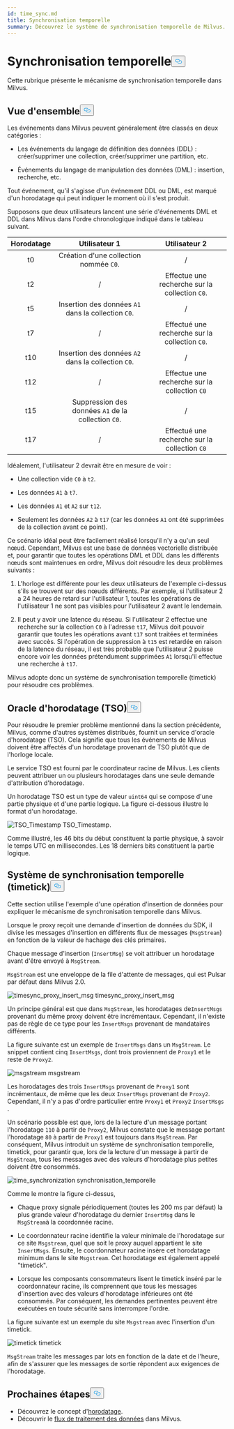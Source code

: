 ```yaml
---
id: time_sync.md
title: Synchronisation temporelle
summary: Découvrez le système de synchronisation temporelle de Milvus.
---
```

<h1 id="Time-Synchronization" class="common-anchor-header">Synchronisation temporelle<button data-href="#Time-Synchronization" class="anchor-icon" translate="no">
      <svg translate="no"
        aria-hidden="true"
        focusable="false"
        height="20"
        version="1.1"
        viewBox="0 0 16 16"
        width="16"
      >
        <path
          fill="#0092E4"
          fill-rule="evenodd"
          d="M4 9h1v1H4c-1.5 0-3-1.69-3-3.5S2.55 3 4 3h4c1.45 0 3 1.69 3 3.5 0 1.41-.91 2.72-2 3.25V8.59c.58-.45 1-1.27 1-2.09C10 5.22 8.98 4 8 4H4c-.98 0-2 1.22-2 2.5S3 9 4 9zm9-3h-1v1h1c1 0 2 1.22 2 2.5S13.98 12 13 12H9c-.98 0-2-1.22-2-2.5 0-.83.42-1.64 1-2.09V6.25c-1.09.53-2 1.84-2 3.25C6 11.31 7.55 13 9 13h4c1.45 0 3-1.69 3-3.5S14.5 6 13 6z"
        ></path>
      </svg>
    </button></h1><p>Cette rubrique présente le mécanisme de synchronisation temporelle dans Milvus.</p>
<h2 id="Overview" class="common-anchor-header">Vue d'ensemble<button data-href="#Overview" class="anchor-icon" translate="no">
      <svg translate="no"
        aria-hidden="true"
        focusable="false"
        height="20"
        version="1.1"
        viewBox="0 0 16 16"
        width="16"
      >
        <path
          fill="#0092E4"
          fill-rule="evenodd"
          d="M4 9h1v1H4c-1.5 0-3-1.69-3-3.5S2.55 3 4 3h4c1.45 0 3 1.69 3 3.5 0 1.41-.91 2.72-2 3.25V8.59c.58-.45 1-1.27 1-2.09C10 5.22 8.98 4 8 4H4c-.98 0-2 1.22-2 2.5S3 9 4 9zm9-3h-1v1h1c1 0 2 1.22 2 2.5S13.98 12 13 12H9c-.98 0-2-1.22-2-2.5 0-.83.42-1.64 1-2.09V6.25c-1.09.53-2 1.84-2 3.25C6 11.31 7.55 13 9 13h4c1.45 0 3-1.69 3-3.5S14.5 6 13 6z"
        ></path>
      </svg>
    </button></h2><p>Les événements dans Milvus peuvent généralement être classés en deux catégories :</p>
<ul>
<li><p>Les événements du langage de définition des données (DDL) : créer/supprimer une collection, créer/supprimer une partition, etc.</p></li>
<li><p>Événements du langage de manipulation des données (DML) : insertion, recherche, etc.</p></li>
</ul>
<p>Tout événement, qu'il s'agisse d'un événement DDL ou DML, est marqué d'un horodatage qui peut indiquer le moment où il s'est produit.</p>
<p>Supposons que deux utilisateurs lancent une série d'événements DML et DDL dans Milvus dans l'ordre chronologique indiqué dans le tableau suivant.</p>
<table>
<thead>
<tr><th style="text-align:center">Horodatage</th><th style="text-align:center">Utilisateur 1</th><th style="text-align:center">Utilisateur 2</th></tr>
</thead>
<tbody>
<tr><td style="text-align:center">t0</td><td style="text-align:center">Création d'une collection nommée <code translate="no">C0</code>.</td><td style="text-align:center">/</td></tr>
<tr><td style="text-align:center">t2</td><td style="text-align:center">/</td><td style="text-align:center">Effectue une recherche sur la collection <code translate="no">C0</code>.</td></tr>
<tr><td style="text-align:center">t5</td><td style="text-align:center">Insertion des données <code translate="no">A1</code> dans la collection <code translate="no">C0</code>.</td><td style="text-align:center">/</td></tr>
<tr><td style="text-align:center">t7</td><td style="text-align:center">/</td><td style="text-align:center">Effectué une recherche sur la collection <code translate="no">C0</code>.</td></tr>
<tr><td style="text-align:center">t10</td><td style="text-align:center">Insertion des données <code translate="no">A2</code> dans la collection <code translate="no">C0</code>.</td><td style="text-align:center">/</td></tr>
<tr><td style="text-align:center">t12</td><td style="text-align:center">/</td><td style="text-align:center">Effectue une recherche sur la collection <code translate="no">C0</code></td></tr>
<tr><td style="text-align:center">t15</td><td style="text-align:center">Suppression des données <code translate="no">A1</code> de la collection <code translate="no">C0</code>.</td><td style="text-align:center">/</td></tr>
<tr><td style="text-align:center">t17</td><td style="text-align:center">/</td><td style="text-align:center">Effectué une recherche sur la collection <code translate="no">C0</code></td></tr>
</tbody>
</table>
<p>Idéalement, l'utilisateur 2 devrait être en mesure de voir :</p>
<ul>
<li><p>Une collection vide <code translate="no">C0</code> à <code translate="no">t2</code>.</p></li>
<li><p>Les données <code translate="no">A1</code> à <code translate="no">t7</code>.</p></li>
<li><p>Les données <code translate="no">A1</code> et <code translate="no">A2</code> sur <code translate="no">t12</code>.</p></li>
<li><p>Seulement les données <code translate="no">A2</code> à <code translate="no">t17</code> (car les données <code translate="no">A1</code> ont été supprimées de la collection avant ce point).</p></li>
</ul>
<p>Ce scénario idéal peut être facilement réalisé lorsqu'il n'y a qu'un seul nœud. Cependant, Milvus est une base de données vectorielle distribuée et, pour garantir que toutes les opérations DML et DDL dans les différents nœuds sont maintenues en ordre, Milvus doit résoudre les deux problèmes suivants :</p>
<ol>
<li><p>L'horloge est différente pour les deux utilisateurs de l'exemple ci-dessus s'ils se trouvent sur des nœuds différents. Par exemple, si l'utilisateur 2 a 24 heures de retard sur l'utilisateur 1, toutes les opérations de l'utilisateur 1 ne sont pas visibles pour l'utilisateur 2 avant le lendemain.</p></li>
<li><p>Il peut y avoir une latence du réseau. Si l'utilisateur 2 effectue une recherche sur la collection <code translate="no">C0</code> à l'adresse <code translate="no">t17</code>, Milvus doit pouvoir garantir que toutes les opérations avant <code translate="no">t17</code> sont traitées et terminées avec succès. Si l'opération de suppression à <code translate="no">t15</code> est retardée en raison de la latence du réseau, il est très probable que l'utilisateur 2 puisse encore voir les données prétendument supprimées <code translate="no">A1</code> lorsqu'il effectue une recherche à <code translate="no">t17</code>.</p></li>
</ol>
<p>Milvus adopte donc un système de synchronisation temporelle (timetick) pour résoudre ces problèmes.</p>
<h2 id="Timestamp-oracle-TSO" class="common-anchor-header">Oracle d'horodatage (TSO)<button data-href="#Timestamp-oracle-TSO" class="anchor-icon" translate="no">
      <svg translate="no"
        aria-hidden="true"
        focusable="false"
        height="20"
        version="1.1"
        viewBox="0 0 16 16"
        width="16"
      >
        <path
          fill="#0092E4"
          fill-rule="evenodd"
          d="M4 9h1v1H4c-1.5 0-3-1.69-3-3.5S2.55 3 4 3h4c1.45 0 3 1.69 3 3.5 0 1.41-.91 2.72-2 3.25V8.59c.58-.45 1-1.27 1-2.09C10 5.22 8.98 4 8 4H4c-.98 0-2 1.22-2 2.5S3 9 4 9zm9-3h-1v1h1c1 0 2 1.22 2 2.5S13.98 12 13 12H9c-.98 0-2-1.22-2-2.5 0-.83.42-1.64 1-2.09V6.25c-1.09.53-2 1.84-2 3.25C6 11.31 7.55 13 9 13h4c1.45 0 3-1.69 3-3.5S14.5 6 13 6z"
        ></path>
      </svg>
    </button></h2><p>Pour résoudre le premier problème mentionné dans la section précédente, Milvus, comme d'autres systèmes distribués, fournit un service d'oracle d'horodatage (TSO). Cela signifie que tous les événements de Milvus doivent être affectés d'un horodatage provenant de TSO plutôt que de l'horloge locale.</p>
<p>Le service TSO est fourni par le coordinateur racine de Milvus. Les clients peuvent attribuer un ou plusieurs horodatages dans une seule demande d'attribution d'horodatage.</p>
<p>Un horodatage TSO est un type de valeur <code translate="no">uint64</code> qui se compose d'une partie physique et d'une partie logique. La figure ci-dessous illustre le format d'un horodatage.</p>
<p>
  
   <span class="img-wrapper"> <img translate="no" src="/docs/v2.5.x/assets/TSO_Timestamp.png" alt="TSO_Timestamp" class="doc-image" id="tso_timestamp" />
   </span> <span class="img-wrapper"> <span>TSO_Timestamp</span>. </span></p>
<p>Comme illustré, les 46 bits du début constituent la partie physique, à savoir le temps UTC en millisecondes. Les 18 derniers bits constituent la partie logique.</p>
<h2 id="Time-synchronization-system-timetick" class="common-anchor-header">Système de synchronisation temporelle (timetick)<button data-href="#Time-synchronization-system-timetick" class="anchor-icon" translate="no">
      <svg translate="no"
        aria-hidden="true"
        focusable="false"
        height="20"
        version="1.1"
        viewBox="0 0 16 16"
        width="16"
      >
        <path
          fill="#0092E4"
          fill-rule="evenodd"
          d="M4 9h1v1H4c-1.5 0-3-1.69-3-3.5S2.55 3 4 3h4c1.45 0 3 1.69 3 3.5 0 1.41-.91 2.72-2 3.25V8.59c.58-.45 1-1.27 1-2.09C10 5.22 8.98 4 8 4H4c-.98 0-2 1.22-2 2.5S3 9 4 9zm9-3h-1v1h1c1 0 2 1.22 2 2.5S13.98 12 13 12H9c-.98 0-2-1.22-2-2.5 0-.83.42-1.64 1-2.09V6.25c-1.09.53-2 1.84-2 3.25C6 11.31 7.55 13 9 13h4c1.45 0 3-1.69 3-3.5S14.5 6 13 6z"
        ></path>
      </svg>
    </button></h2><p>Cette section utilise l'exemple d'une opération d'insertion de données pour expliquer le mécanisme de synchronisation temporelle dans Milvus.</p>
<p>Lorsque le proxy reçoit une demande d'insertion de données du SDK, il divise les messages d'insertion en différents flux de messages (<code translate="no">MsgStream</code>) en fonction de la valeur de hachage des clés primaires.</p>
<p>Chaque message d'insertion (<code translate="no">InsertMsg</code>) se voit attribuer un horodatage avant d'être envoyé à <code translate="no">MsgStream</code>.</p>
<div class="alert note">
  <code translate="no">MsgStream</code> est une enveloppe de la file d'attente de messages, qui est Pulsar par défaut dans Milvus 2.0.</div>
<p>
  
   <span class="img-wrapper"> <img translate="no" src="/docs/v2.5.x/assets/timesync_proxy_insert_msg.png" alt="timesync_proxy_insert_msg" class="doc-image" id="timesync_proxy_insert_msg" />
   </span> <span class="img-wrapper"> <span>timesync_proxy_insert_msg</span> </span></p>
<p>Un principe général est que dans <code translate="no">MsgStream</code>, les horodatages de<code translate="no">InsertMsgs</code> provenant du même proxy doivent être incrémentaux. Cependant, il n'existe pas de règle de ce type pour les <code translate="no">InsertMsgs</code> provenant de mandataires différents.</p>
<p>La figure suivante est un exemple de <code translate="no">InsertMsgs</code> dans un <code translate="no">MsgStream</code>. Le snippet contient cinq <code translate="no">InsertMsgs</code>, dont trois proviennent de <code translate="no">Proxy1</code> et le reste de <code translate="no">Proxy2</code>.</p>
<p>
  
   <span class="img-wrapper"> <img translate="no" src="/docs/v2.5.x/assets/msgstream.png" alt="msgstream" class="doc-image" id="msgstream" />
   </span> <span class="img-wrapper"> <span>msgstream</span> </span></p>
<p>Les horodatages des trois <code translate="no">InsertMsgs</code> provenant de <code translate="no">Proxy1</code> sont incrémentaux, de même que les deux <code translate="no">InsertMsgs</code> provenant de <code translate="no">Proxy2</code>. Cependant, il n'y a pas d'ordre particulier entre <code translate="no">Proxy1</code> et <code translate="no">Proxy2</code> <code translate="no">InsertMsgs</code> .</p>
<p>Un scénario possible est que, lors de la lecture d'un message portant l'horodatage <code translate="no">110</code> à partir de <code translate="no">Proxy2</code>, Milvus constate que le message portant l'horodatage <code translate="no">80</code> à partir de <code translate="no">Proxy1</code> est toujours dans <code translate="no">MsgStream</code>. Par conséquent, Milvus introduit un système de synchronisation temporelle, timetick, pour garantir que, lors de la lecture d'un message à partir de <code translate="no">MsgStream</code>, tous les messages avec des valeurs d'horodatage plus petites doivent être consommés.</p>
<p>
  
   <span class="img-wrapper"> <img translate="no" src="/docs/v2.5.x/assets/time_synchronization.png" alt="time_synchronization" class="doc-image" id="time_synchronization" />
   </span> <span class="img-wrapper"> <span>synchronisation_temporelle</span> </span></p>
<p>Comme le montre la figure ci-dessus,</p>
<ul>
<li><p>Chaque proxy signale périodiquement (toutes les 200 ms par défaut) la plus grande valeur d'horodatage du dernier <code translate="no">InsertMsg</code> dans le <code translate="no">MsgStream</code>à la coordonnée racine.</p></li>
<li><p>Le coordonnateur racine identifie la valeur minimale de l'horodatage sur ce site <code translate="no">Msgstream</code>, quel que soit le proxy auquel appartient le site <code translate="no">InsertMsgs</code>. Ensuite, le coordonnateur racine insère cet horodatage minimum dans le site <code translate="no">Msgstream</code>. Cet horodatage est également appelé "timetick".</p></li>
<li><p>Lorsque les composants consommateurs lisent le timetick inséré par le coordonnateur racine, ils comprennent que tous les messages d'insertion avec des valeurs d'horodatage inférieures ont été consommés. Par conséquent, les demandes pertinentes peuvent être exécutées en toute sécurité sans interrompre l'ordre.</p></li>
</ul>
<p>La figure suivante est un exemple du site <code translate="no">Msgstream</code> avec l'insertion d'un timetick.</p>
<p>
  
   <span class="img-wrapper"> <img translate="no" src="/docs/v2.5.x/assets/timetick.png" alt="timetick" class="doc-image" id="timetick" />
   </span> <span class="img-wrapper"> <span>timetick</span> </span></p>
<p><code translate="no">MsgStream</code> traite les messages par lots en fonction de la date et de l'heure, afin de s'assurer que les messages de sortie répondent aux exigences de l'horodatage.</p>
<h2 id="Whats-next" class="common-anchor-header">Prochaines étapes<button data-href="#Whats-next" class="anchor-icon" translate="no">
      <svg translate="no"
        aria-hidden="true"
        focusable="false"
        height="20"
        version="1.1"
        viewBox="0 0 16 16"
        width="16"
      >
        <path
          fill="#0092E4"
          fill-rule="evenodd"
          d="M4 9h1v1H4c-1.5 0-3-1.69-3-3.5S2.55 3 4 3h4c1.45 0 3 1.69 3 3.5 0 1.41-.91 2.72-2 3.25V8.59c.58-.45 1-1.27 1-2.09C10 5.22 8.98 4 8 4H4c-.98 0-2 1.22-2 2.5S3 9 4 9zm9-3h-1v1h1c1 0 2 1.22 2 2.5S13.98 12 13 12H9c-.98 0-2-1.22-2-2.5 0-.83.42-1.64 1-2.09V6.25c-1.09.53-2 1.84-2 3.25C6 11.31 7.55 13 9 13h4c1.45 0 3-1.69 3-3.5S14.5 6 13 6z"
        ></path>
      </svg>
    </button></h2><ul>
<li>Découvrez le concept d'<a href="/docs/fr/timestamp.md">horodatage</a>.</li>
<li>Découvrir le <a href="/docs/fr/data_processing.md">flux de traitement des données</a> dans Milvus.</li>
</ul>

